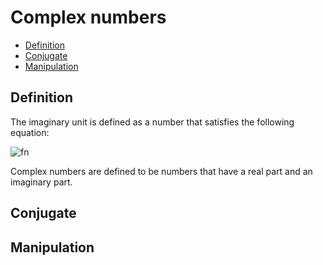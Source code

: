 # Complex numbers <!-- omit in toc -->

- [Definition](#definition)
- [Conjugate](#conjugate)
- [Manipulation](#manipulation)

## Definition

The imaginary unit is defined as a number that satisfies the following equation:

![fn](<https://latex.codecogs.com/svg.latex?i=+\sqrt{-1}>)

Complex numbers are defined to be numbers that have a real part and an imaginary part.

## Conjugate

## Manipulation
